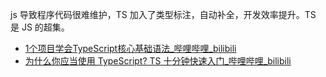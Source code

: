 js 导致程序代码很难维护，TS 加入了类型标注，自动补全，开发效率提升。TS 是 JS 的超集。

- [1个项目学会TypeScript核心基础语法_哔哩哔哩_bilibili](https://www.bilibili.com/video/BV12P411E79E/?spm_id_from=333.1007.tianma.1-2-2.click&vd_source=25509bb582bc4a25d86d871d5cdffca3)
- [为什么你应当使用 TypeScript? TS 十分钟快速入门_哔哩哔哩_bilibili](https://www.bilibili.com/video/BV1xL4y1B7DG/?spm_id_from=autoNext&vd_source=25509bb582bc4a25d86d871d5cdffca3)
